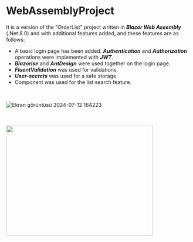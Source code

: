 # WebAssemblyProject

It is a version of the "OrderList" project written in ***Blazor Web Assembly*** (.Net 8.0) and with additional features added, and these features are as follows:
- A basic login page has been added. ***Authentication*** and ***Authorization*** operations were implemented with ***JWT***.
- ***Blazorise*** and ***AntDesign*** were used together on the login page.
- ***FluentValidation*** was used for validations.
- ***User-secrets*** was used for a safe storage.
- Component was used for the list search feature.
<br />

![Ekran görüntüsü 2024-07-12 164223](https://github.com/user-attachments/assets/113c79ac-b365-45fe-8e11-c7fe529760c1)

<br /><br />
<img src="https://github.com/user-attachments/assets/aa5e5c69-4230-484f-b0e0-ed4e16a7bcdb" width="400" height="300">






